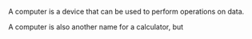 A computer is a device that can be used to perform operations on data.

A computer is also another name for a calculator, but 